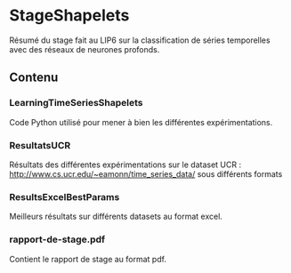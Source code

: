 # StageShapelets

Résumé du stage fait au LIP6 sur la classification de séries temporelles avec des réseaux de neurones profonds.

## Contenu 

### LearningTimeSeriesShapelets 
Code Python utilisé pour mener à bien les différentes expérimentations.

### ResultatsUCR 
Résultats des différentes expérimentations sur le dataset UCR : http://www.cs.ucr.edu/~eamonn/time_series_data/ sous différents formats

### ResultsExcelBestParams 
Meilleurs résultats sur différents datasets au format excel.

### rapport-de-stage.pdf 
Contient le rapport de stage au format pdf.

